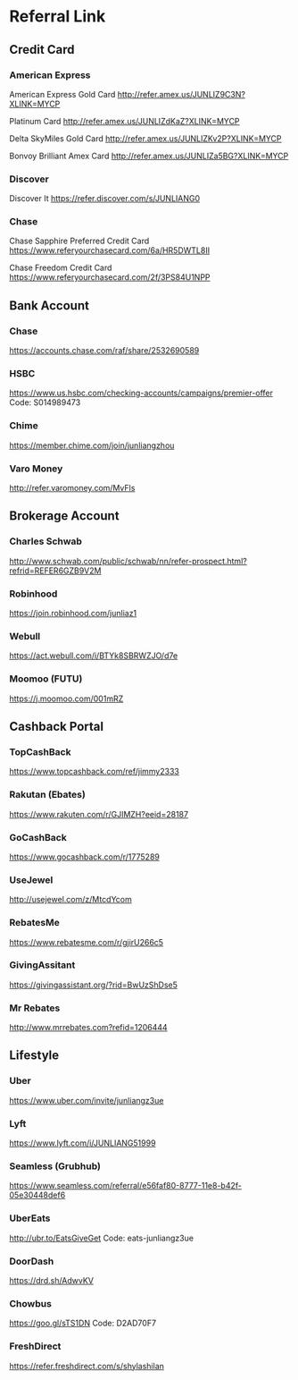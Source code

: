 # Referral Link


## Credit Card

### American Express

American Express Gold Card http://refer.amex.us/JUNLIZ9C3N?XLINK=MYCP

Platinum Card http://refer.amex.us/JUNLIZdKaZ?XLINK=MYCP

Delta SkyMiles Gold Card http://refer.amex.us/JUNLIZKv2P?XLINK=MYCP

Bonvoy Brilliant Amex Card http://refer.amex.us/JUNLIZa5BG?XLINK=MYCP

### Discover

Discover It https://refer.discover.com/s/JUNLIANG0

### Chase

Chase Sapphire Preferred Credit Card https://www.referyourchasecard.com/6a/HR5DWTL8II

Chase Freedom Credit Card https://www.referyourchasecard.com/2f/3PS84U1NPP


## Bank Account

### Chase

https://accounts.chase.com/raf/share/2532690589

### HSBC

https://www.us.hsbc.com/checking-accounts/campaigns/premier-offer Code: S014989473

### Chime

https://member.chime.com/join/junliangzhou

### Varo Money

http://refer.varomoney.com/MvFls


## Brokerage Account

### Charles Schwab

http://www.schwab.com/public/schwab/nn/refer-prospect.html?refrid=REFER6GZB9V2M

### Robinhood

https://join.robinhood.com/junliaz1

### Webull

https://act.webull.com/i/BTYk8SBRWZJO/d7e

### Moomoo (FUTU)

https://j.moomoo.com/001mRZ


## Cashback Portal

### TopCashBack

https://www.topcashback.com/ref/jimmy2333

### Rakutan (Ebates)

https://www.rakuten.com/r/GJIMZH?eeid=28187

### GoCashBack

https://www.gocashback.com/r/1775289

### UseJewel

http://usejewel.com/z/MtcdYcom

### RebatesMe

https://www.rebatesme.com/r/gjirU266c5

### GivingAssitant

https://givingassistant.org/?rid=BwUzShDse5

### Mr Rebates

http://www.mrrebates.com?refid=1206444


## Lifestyle

### Uber

https://www.uber.com/invite/junliangz3ue

### Lyft

https://www.lyft.com/i/JUNLIANG51999

### Seamless (Grubhub)

https://www.seamless.com/referral/e56faf80-8777-11e8-b42f-05e30448def6

### UberEats

http://ubr.to/EatsGiveGet Code: eats-junliangz3ue

### DoorDash

https://drd.sh/AdwvKV

### Chowbus

https://goo.gl/sTS1DN Code: D2AD70F7

### FreshDirect

https://refer.freshdirect.com/s/shylashilan


